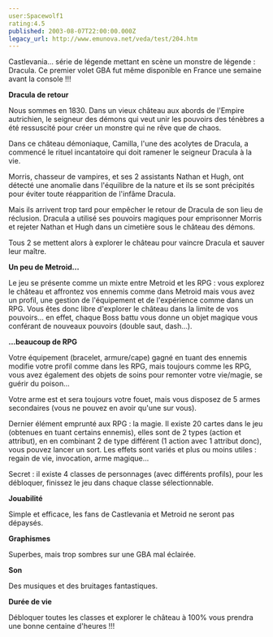 ```yaml
---
user:Spacewolf1
rating:4.5
published: 2003-08-07T22:00:00.000Z
legacy_url: http://www.emunova.net/veda/test/204.htm
---
```

Castlevania... série de légende mettant en scène un monstre de légende : Dracula. Ce premier volet GBA fut même disponible en France une semaine avant la console !!!  

  

**Dracula de retour**  

Nous sommes en 1830\. Dans un vieux château aux abords de l'Empire autrichien, le seigneur des démons qui veut unir les pouvoirs des ténèbres a été ressuscité pour créer un monstre qui ne rêve que de chaos.  

Dans ce château démoniaque, Camilla, l'une des acolytes de Dracula, a commencé le rituel incantatoire qui doit ramener le seigneur Dracula à la vie.  

Morris, chasseur de vampires, et ses 2 assistants Nathan et Hugh, ont détecté une anomalie dans l'équilibre de la nature et ils se sont précipités pour éviter toute réapparition de l'infâme Dracula.  

Mais ils arrivent trop tard pour empêcher le retour de Dracula de son lieu de réclusion. Dracula a utilisé ses pouvoirs magiques pour emprisonner Morris et rejeter Nathan et Hugh dans un cimetière sous le château des démons.  

Tous 2 se mettent alors à explorer le château pour vaincre Dracula et sauver leur maître.  

  

**Un peu de Metroid...**  

Le jeu se présente comme un mixte entre Metroid et les RPG : vous explorez le château et affrontez vos ennemis comme dans Metroid mais vous avez un profil, une gestion de l'équipement et de l'expérience comme dans un RPG. Vous êtes donc libre d'explorer le château dans la limite de vos pouvoirs... en effet, chaque Boss battu vous donne un objet magique vous conférant de nouveaux pouvoirs (double saut, dash...).  

  

**...beaucoup de RPG**  

Votre équipement (bracelet, armure/cape) gagné en tuant des ennemis modifie votre profil comme dans les RPG, mais toujours comme les RPG, vous avez également des objets de soins pour remonter votre vie/magie, se guérir du poison...  

Votre arme est et sera toujours votre fouet, mais vous disposez de 5 armes secondaires (vous ne pouvez en avoir qu'une sur vous).  

Dernier élément emprunté aux RPG : la magie. Il existe 20 cartes dans le jeu (obtenues en tuant certains ennemis), elles sont de 2 types (action et attribut), en en combinant 2 de type différent (1 action avec 1 attribut donc), vous pouvez lancer un sort. Les effets sont variés et plus ou moins utiles : regain de vie, invocation, arme magique...  

Secret : il existe 4 classes de personnages (avec différents profils), pour les débloquer, finissez le jeu dans chaque classe sélectionnable.  

  

  

**Jouabilité**  

Simple et efficace, les fans de Castlevania et Metroid ne seront pas dépaysés.  

**Graphismes**  

Superbes, mais trop sombres sur une GBA mal éclairée.  

**Son**  

Des musiques et des bruitages fantastiques.  

**Durée de vie**  

Débloquer toutes les classes et explorer le château à 100% vous prendra une bonne centaine d'heures !!!